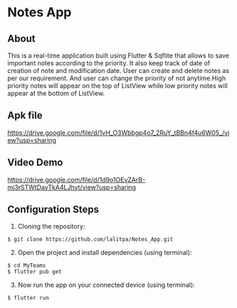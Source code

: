 # Notes App
## About
This is a real-time application built using Flutter & Sqflite that allows to save important notes according to the priority. It also keep track of date of creation of note and modification date. User can create and delete notes as per our requirement. And user can change the priority of not anytime.High priority notes will appear on the top of ListView while low priority notes will appear at the bottom of ListView.

## Apk file

https://drive.google.com/file/d/1vH_O3Wbbgp4o7_2RuY_tBBn4f4u6W05_/view?usp=sharing

## Video Demo

https://drive.google.com/file/d/1d9o1OEvZArB-mj3rSTWtDayTkA4LJhyt/view?usp=sharing

## Configuration Steps
1. Cloning the repository:

```
$ git clone https://github.com/lalitpa/Notes_App.git
```

2. Open the project and install dependencies (using terminal):

```
$ cd MyTeams
$ flutter pub get
```
3. Now run the app on your connected device (using terminal):

`$ flutter run`
